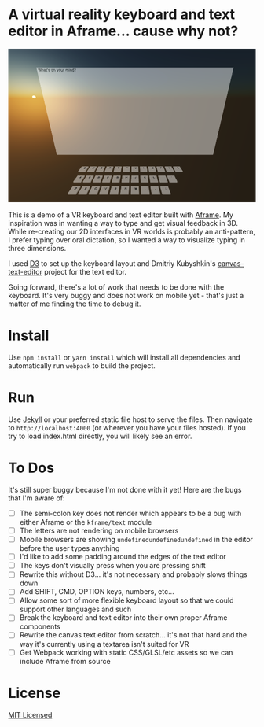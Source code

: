 # A virtual reality keyboard and text editor in Aframe... cause why not?

![Screenshot](/screenshot.png "A virtual reality keyboard and text editor in Aframe... cause why not?")

This is a demo of a VR keyboard and text editor built with [Aframe](https://aframe.io). My inspiration was in wanting a way to type and get visual feedback in 3D. While re-creating our 2D interfaces in VR worlds is probably an anti-pattern, I prefer typing over oral dictation, so I wanted a way to visualize typing in three dimensions.


I used [D3]() to set up the keyboard layout and Dmitriy Kubyshkin's [canvas-text-editor](https://github.com/grassator/canvas-text-editor) project for the text editor.

Going forward, there's a lot of work that needs to be done with the keyboard. It's very buggy and does not work on mobile yet - that's just a matter of me finding the time to debug it.

# Install

Use `npm install` or `yarn install` which will install all dependencies and automatically run `webpack` to build the project.

# Run

Use [Jekyll](https://jekyllrb.com/) or your preferred static file host to serve the files. Then navigate to `http://localhost:4000` (or wherever you have your files hosted). If you try to load index.html directly, you will likely see an error.

# To Dos

It's still super buggy because I'm not done with it yet! Here are the bugs that I'm aware of:

- [ ] The semi-colon key does not render which appears to be a bug with either Aframe or the `kframe/text` module
- [ ] The letters are not rendering on mobile browsers
- [ ] Mobile browsers are showing `undefinedundefinedundefined` in the editor before the user types anything
- [ ] I'd like to add some padding around the edges of the text editor
- [ ] The keys don't visually press when you are pressing shift
- [ ] Rewrite this without D3... it's not necessary and probably slows things down
- [ ] Add SHIFT, CMD, OPTION keys, numbers, etc...
- [ ] Allow some sort of more flexible keyboard layout so that we could support other languages and such
- [ ] Break the keyboard and text editor into their own proper Aframe components
- [ ] Rewrite the canvas text editor from scratch... it's not that hard and the way it's currently using a textarea isn't suited for VR
- [ ] Get Webpack working with static CSS/GLSL/etc assets so we can include Aframe from source

# License

[MIT Licensed](LICENSE)
